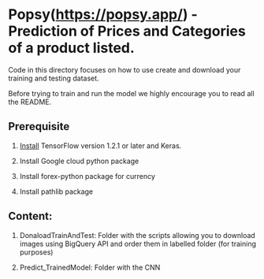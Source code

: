 Popsy(https://popsy.app/) - Prediction of Prices and Categories of a product listed.
====================================================================================

Code in this directory focuses on how to use create and download your training and testing dataset. 

Before trying to train and run the model we highly encourage you to read all the README.

## Prerequisite

1. [Install](https://www.tensorflow.org/install/) TensorFlow version 1.2.1 or
later and Keras.

2. Install Google cloud python package 

3. Install forex-python package for currency

3. Install pathlib package


## Content:
1. DonaloadTrainAndTest: Folder with the scripts allowing you to download images using BigQuery API and order them in labelled folder (for training purposes)

2. Predict_TrainedModel: Folder with the CNN
